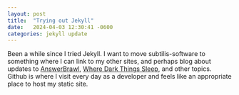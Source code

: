```yaml
---
layout: post
title:  "Trying out Jekyll"
date:   2024-04-03 12:30:41 -0600
categories: jekyll update
---
```

Been a while since I tried Jekyll. I want to move subtilis-software to something where I can link to my other sites, and perhaps blog about updates to [AnswerBrawl](https://answerbrawl.com), [Where Dark Things Sleep](https://bowrivergames.com), and other topics. Github is where I visit every day as a developer and feels like an appropriate place to host my static site. 
